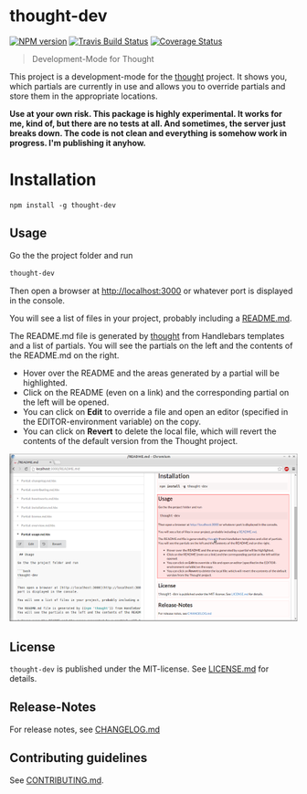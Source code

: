 # thought-dev 

[![NPM version](https://badge.fury.io/js/thought-dev.svg)](http://badge.fury.io/js/thought-dev)
[![Travis Build Status](https://travis-ci.org/nknapp/thought-dev.svg?branch=master)](https://travis-ci.org/nknapp/thought-dev)
[![Coverage Status](https://img.shields.io/coveralls/nknapp/thought-dev.svg)](https://coveralls.io/r/nknapp/thought-dev)


> Development-Mode for Thought

This project is a development-mode for the [thought](https://npmjs.com/package/thought) project. It shows you, which
partials are currently in use and allows you to override partials and store them in the appropriate
locations.

**Use at your own risk. This package is highly experimental. It works for me, kind of, but there
are no tests at all. And sometimes, the server just breaks down. The code is not clean and everything
is somehow work in progress. I'm publishing it anyhow.**


# Installation

```
npm install -g thought-dev
```

## Usage

Go the the project folder and run 

```bash
thought-dev
```

Then open a browser at [http://localhost:3000](http://localhost:3000) or whatever
port is displayed in the console.

You will see a list of files in your project, probably including a [README.md](http://localhost:3000/README.md).

The README.md file is generated by [thought](https://npmjs.com/package/thought) from Handlebars templates and a list of partials.
You will see the partials on the left and the contents of the README.md on the right.

* Hover over the README and the areas generated by a partial will be highlighted. 
* Click on the README (even on a link) and the corresponding partial on the left will be opened. 
* You can click on **Edit** to override a file and open an editor (specified in the EDITOR-environment variable) on the copy.
* You can click on **Revert** to delete the local file, which will revert the contents of the default version from the Thought project.

![Editing the README](.thought/README.md.png)



## License

`thought-dev` is published under the MIT-license. 
See [LICENSE.md](LICENSE.md) for details.

## Release-Notes
 
For release notes, see [CHANGELOG.md](CHANGELOG.md)
 
## Contributing guidelines

See [CONTRIBUTING.md](CONTRIBUTING.md).